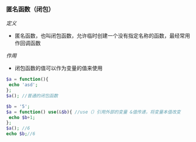 ### 匿名函数（闭包）

*定义*
* 匿名函数，也叫闭包函数，允许临时创建一个没有指定名称的函数，最经常用作回调函数

*作用*
* 闭包函数的值可以作为变量的值来使用

```PHP
$a = function(){
 echo 'asd';   
};
$a(); //普通的闭包函数
```
```PHP
$b = '5';
$a = function() use(&$b){ //use（）引用外部的变量 &值传递，将变量本值改变
 echo $b+1;   
};
$a(); //6
echo $b;//6
```
